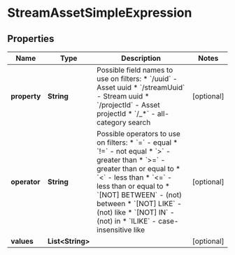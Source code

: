 

# StreamAssetSimpleExpression


## Properties

| Name | Type | Description | Notes |
|------------ | ------------- | ------------- | -------------|
|**property** | **String** | Possible field names to use on filters:  * &#x60;/uuid&#x60; - Asset uuid  * &#x60;/streamUuid&#x60; - Stream uuid  * &#x60;/projectId&#x60; - Asset projectId  * &#x60;/_*&#x60; - all-category search  |  [optional] |
|**operator** | **String** | Possible operators to use on filters:  * &#x60;&#x3D;&#x60; - equal  * &#x60;!&#x3D;&#x60; - not equal  * &#x60;&gt;&#x60; - greater than  * &#x60;&gt;&#x3D;&#x60; - greater than or equal to  * &#x60;&lt;&#x60; - less than  * &#x60;&lt;&#x3D;&#x60; - less than or equal to  * &#x60;[NOT] BETWEEN&#x60; - (not) between  * &#x60;[NOT] LIKE&#x60; - (not) like  * &#x60;[NOT] IN&#x60; - (not) in  * &#x60;ILIKE&#x60; - case-insensitive like  |  [optional] |
|**values** | **List&lt;String&gt;** |  |  [optional] |



